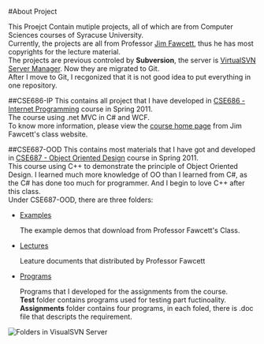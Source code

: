 #About Project

This Proejct Contain mutiple projects, all of which are from Computer Sciences courses of Syracuse University.    
Currently, the projects are all from Professor [Jim Fawcett](http://www.lcs.syr.edu/faculty/fawcett/), thus he has most copyrights for the lecture material.    
The projects are previous controled by **Subversion**, the server is [VirtualSVN Server Manager](http://www.visualsvn.com/server/). Now they are migrated to Git.    
After I move to Git, I recgonized that it is not good idea to put everything in one repository.     

##CSE686-IP
This contains all project that I have developed in [CSE686 - Internet Programming](http://www.lcs.syr.edu/faculty/fawcett/handouts/webpages/CSE686.htm "Course Page") course in Spring 2011.   
The course using .net MVC in C# and WCF.   
To know more information, please view the [course home page](http://www.lcs.syr.edu/faculty/fawcett/handouts/webpages/CSE686.htm) from Jim Fawcett's class website.   


##CSE687-OOD
This contains most materials that I have got and developed in [CSE687 - Object Oriented Design](http://www.lcs.syr.edu/faculty/fawcett/handouts/webpages/CSE687.htm "Course Page") course in Spring 2011.    
This course using C++ to demonstrate the principle of Object Oriented Design. I learned much more knowledge of OO than I learned from C#, as the C# has done too much for programmer. And I begin to love C++ after this class.    
Under CSE687-OOD, there are three folders:    

- [Examples](SU-Courses/tree/master/CSE687-OOD/Examples "Go into folder")    

	The example demos that download from Professor Fawcett's Class.   
	
- [Lectures](SU-Courses/tree/master/CSE687-OOD/Lectures "Go into folder")   

	Leature documents that distributed by Professor Fawcett    
	
- [Programs](SU-Courses/tree/master/CSE687-OOD/Programs "Go into folder")    

	Programs that I developed for the assignments from the course.    
	**Test** folder contains programs used for testing part fuctinoality.    
	**Assignments** folder contains four programs, in each foled, there is \.doc file that descripts the requirement.



![Folders in VisualSVN Server](SU-Courses/raw/master/VisualSVN_Server_Snapshot.png)
